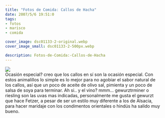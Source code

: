 ```yaml
---
title: "Fotos de Comida: Callos de Hacha"
date: 2007/5/6 19:51:0
tags: 
- fotos
- marisco
- comida

cover_image: dsc01133-2-original.webp
cover_image_small: dsc01133-2-500px.webp

description: Fotos-de-Comida:-Callos-de-Hacha
---
```



[![](dsc01133-2)](dsc01133-2-original.webp)  
Ocasión especial? creo que los callos en sí son la ocasión especial. Con estos animalillos lo simple es lo mejor para no agobiar el sabor natural de los callos, así que un poco de aceite de olivo sal, pimienta y un poco de salsa de soya para terminar. Ah si.. y el vino? mmm... gewurztrminer o riesling son las uvas mas indicadas, personalmente me gusta el gewurzt que hace Fetzer, a pesar de ser un estilo muy diferente a los de Alsacia, para hacer maridaje con los condimentos orientales o hindús ha salido muy bueno.
